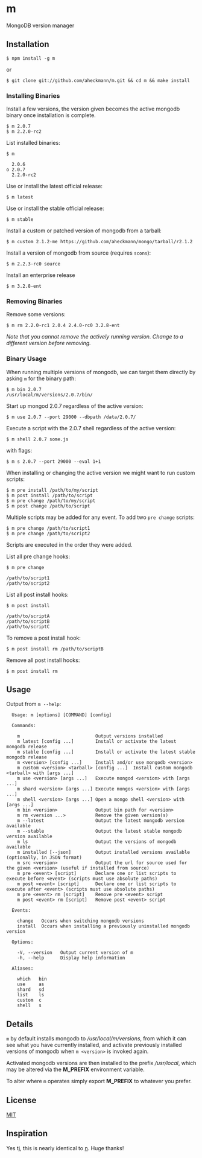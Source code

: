# m

 MongoDB version manager

## Installation

    $ npm install -g m

or

    $ git clone git://github.com/aheckmann/m.git && cd m && make install

### Installing Binaries

Install a few versions, the version given becomes the active mongodb binary once installation is complete.

    $ m 2.0.7
    $ m 2.2.0-rc2

List installed binaries:

    $ m

      2.0.6
    ο 2.0.7
      2.2.0-rc2

Use or install the latest official release:

    $ m latest

Use or install the stable official release:

    $ m stable

Install a custom or patched version of mongodb from a tarball:

    $ m custom 2.1.2-me https://github.com/aheckmann/mongo/tarball/r2.1.2

Install a version of mongodb from source (requires `scons`):

    $ m 2.2.3-rc0 source

Install an enterprise release

    $ m 3.2.8-ent

### Removing Binaries

Remove some versions:

    $ m rm 2.2.0-rc1 2.0.4 2.4.0-rc0 3.2.8-ent

_Note that you cannot remove the actively running version. Change to a different version before removing._

### Binary Usage

When running multiple versions of mongodb, we can target
them directly by asking `m` for the binary path:

    $ m bin 2.0.7
    /usr/local/m/versions/2.0.7/bin/

Start up mongod 2.0.7 regardless of the active version:

    $ m use 2.0.7 --port 29000 --dbpath /data/2.0.7/

Execute a script with the 2.0.7 shell regardless of the active version:

    $ m shell 2.0.7 some.js

with flags:

    $ m s 2.0.7 --port 29000 --eval 1+1

When installing or changing the active version we might want to run custom scripts:

    $ m pre install /path/to/my/script
    $ m post install /path/to/script
    $ m pre change /path/to/my/script
    $ m post change /path/to/script

Multiple scripts may be added for any event. To add two `pre change` scripts:

    $ m pre change /path/to/script1
    $ m pre change /path/to/script2

Scripts are executed in the order they were added.

List all pre change hooks:

    $ m pre change

    /path/to/script1
    /path/to/script2

List all post install hooks:

    $ m post install

    /path/to/scriptA
    /path/to/scriptB
    /path/to/scriptC

To remove a post install hook:

    $ m post install rm /path/to/scriptB

Remove all post install hooks:

    $ m post install rm

## Usage

Output from `m --help`:

```
  Usage: m [options] [COMMAND] [config]

  Commands:

    m                            Output versions installed
    m latest [config ...]        Install or activate the latest mongodb release
    m stable [config ...]        Install or activate the latest stable mongodb release
    m <version> [config ...]     Install and/or use mongodb <version>
    m custom <version> <tarball> [config ...]  Install custom mongodb <tarball> with [args ...]
    m use <version> [args ...]   Execute mongod <version> with [args ...]
    m shard <version> [args ...] Execute mongos <version> with [args ...]
    m shell <version> [args ...] Open a mongo shell <version> with [args ...]
    m bin <version>              Output bin path for <version>
    m rm <version ...>           Remove the given version(s)
    m --latest                   Output the latest mongodb version available
    m --stable                   Output the latest stable mongodb version available
    m ls                         Output the versions of mongodb available
    m installed [--json]         Output installed versions available (optionally, in JSON format)
    m src <version>              Output the url for source used for the given <version> (useful if installed from source)
    m pre <event> [script]       Declare one or list scripts to execute before <event> (scripts must use absolute paths)
    m post <event> [script]      Declare one or list scripts to execute after <event> (scripts must use absolute paths)
    m pre <event> rm [script]    Remove pre <event> script
    m post <event> rm [script]   Remove post <event> script

  Events:

    change   Occurs when switching mongodb versions
    install  Occurs when installing a previously uninstalled mongodb version

  Options:

    -V, --version   Output current version of m
    -h, --help      Display help information

  Aliases:

    which   bin
    use     as
    shard   sd
    list    ls
    custom  c
    shell   s
```

## Details

 `m` by default installs mongodb to _/usr/local/m/versions_, from
 which it can see what you have currently installed, and activate previously installed versions of mongodb when `m <version>` is invoked again.

 Activated mongodb versions are then installed to the prefix _/usr/local_, which may be altered via the __M_PREFIX__ environment variable.

 To alter where `m` operates simply export __M_PREFIX__ to whatever you prefer.

## License

[MIT](https://github.com/aheckmann/m/blob/master/LICENSE)

## Inspiration

Yes tj, this is nearly identical to [n](https://github.com/visionmedia/n). Huge thanks!
